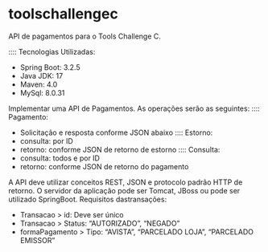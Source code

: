 # toolschallengec
API de pagamentos para o Tools Challenge C.

:::: Tecnologias Utilizadas:
- Spring Boot: 3.2.5
- Java JDK: 17
- Maven: 4.0
- MySql: 8.0.31


Implementar uma API de Pagamentos.
As operações serão as seguintes:
:::: Pagamento:
- Solicitação e resposta conforme JSON abaixo
:::: Estorno:
- consulta: por ID
- retorno: conforme JSON de retorno de estorno
:::: Consulta:
- consulta: todos e por ID
- retorno: conforme JSON de retorno do pagamento

A API deve utilizar conceitos REST, JSON e protocolo padrão HTTP de retorno.
O servidor da aplicação pode ser Tomcat, JBoss ou pode ser utilizado SpringBoot.
Requisitos dastransações:
- Transacao > id: Deve ser único
- Transacao > Status: “AUTORIZADO”, “NEGADO”
- formaPagamento > Tipo: “AVISTA”, “PARCELADO LOJA”, “PARCELADO EMISSOR”
